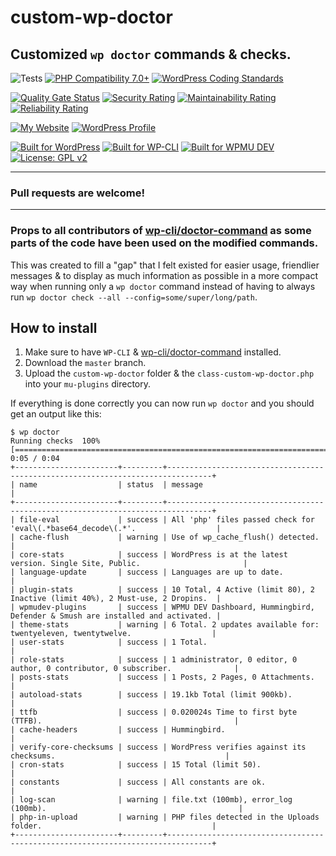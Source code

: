 # custom-wp-doctor

## Customized `wp doctor` commands & checks.

![Tests](https://github.com/mrxkon/custom-wp-doctor/workflows/Tests/badge.svg)
[![PHP Compatibility 7.0+](https://img.shields.io/badge/PHP%20Compatibility-7.0+-8892BF)](https://github.com/PHPCompatibility/PHPCompatibility)
[![WordPress Coding Standards](https://img.shields.io/badge/WordPress%20Coding%20Standards-latest-blue)](https://github.com/WordPress/WordPress-Coding-Standards)

[![Quality Gate Status](https://sonarcloud.io/api/project_badges/measure?project=mrxkon_custom-wp-doctor&metric=alert_status)](https://sonarcloud.io/dashboard?id=mrxkon_custom-wp-doctor) [![Security Rating](https://sonarcloud.io/api/project_badges/measure?project=mrxkon_custom-wp-doctor&metric=security_rating)](https://sonarcloud.io/dashboard?id=mrxkon_custom-wp-doctor)
 [![Maintainability Rating](https://sonarcloud.io/api/project_badges/measure?project=mrxkon_custom-wp-doctor&metric=sqale_rating)](https://sonarcloud.io/dashboard?id=mrxkon_custom-wp-doctor) [![Reliability Rating](https://sonarcloud.io/api/project_badges/measure?project=mrxkon_custom-wp-doctor&metric=reliability_rating)](https://sonarcloud.io/dashboard?id=mrxkon_custom-wp-doctor)

[![My Website](https://img.shields.io/badge/My-Website-orange.svg)](https://xkon.gr)  [![WordPress Profile](https://img.shields.io/badge/WordPress-Profile-blue.svg)](https://profiles.wordpress.org/xkon)

[![Built for WordPress](https://img.shields.io/badge/built%20for-WordPress-blue)](https://wordpress.org) [![Built for WP-CLI](https://img.shields.io/badge/built%20for-WP--CLI-3d681d)](https://wp-cli.org/) [![Built for WPMU DEV](https://img.shields.io/badge/built%20for-WPMU%20DEV-blue)](https://premium.wpmudev.org/)
[![License: GPL v2](https://img.shields.io/badge/License-GPL%20v2+-red)](http://www.gnu.org/licenses/gpl-2.0.html)

---

### Pull requests are welcome!

---

### Props to all contributors of [wp-cli/doctor-command](https://github.com/wp-cli/doctor-command) as some parts of the code have been used on the modified commands.

This was created to fill a "gap" that I felt existed for easier usage, friendlier messages & to display as much information as possible in a more compact way when running only a `wp doctor` command instead of having to always run `wp doctor check --all --config=some/super/long/path`.

## How to install

1. Make sure to have `WP-CLI` & [wp-cli/doctor-command](https://github.com/wp-cli/doctor-command) installed.
2. Download the `master` branch.
3. Upload the `custom-wp-doctor` folder & the `class-custom-wp-doctor.php` into your `mu-plugins` directory.

If everything is done correctly you can now run `wp doctor` and you should get an output like this:

```
$ wp doctor
Running checks  100% [===================================================================================] 0:05 / 0:04
+-----------------------+---------+--------------------------------------------------------------------------------+
| name                  | status  | message                                                                        |
+-----------------------+---------+--------------------------------------------------------------------------------+
| file-eval             | success | All 'php' files passed check for 'eval\(.*base64_decode\(.*'.                  |
| cache-flush           | warning | Use of wp_cache_flush() detected.                                              |
| core-stats            | success | WordPress is at the latest version. Single Site, Public.                       |
| language-update       | success | Languages are up to date.                                                      |
| plugin-stats          | success | 10 Total, 4 Active (limit 80), 2 Inactive (limit 40%), 2 Must-use, 2 Dropins.  |
| wpmudev-plugins       | success | WPMU DEV Dashboard, Hummingbird, Defender & Smush are installed and activated. |
| theme-stats           | warning | 6 Total. 2 updates available for: twentyeleven, twentytwelve.                  |
| user-stats            | success | 1 Total.                                                                       |
| role-stats            | success | 1 administrator, 0 editor, 0 author, 0 contributor, 0 subscriber.              |
| posts-stats           | success | 1 Posts, 2 Pages, 0 Attachments.                                               |
| autoload-stats        | success | 19.1kb Total (limit 900kb).                                                    |
| ttfb                  | success | 0.020024s Time to first byte (TTFB).                                           |
| cache-headers         | success | Hummingbird.                                                                   |
| verify-core-checksums | success | WordPress verifies against its checksums.                                      |
| cron-stats            | success | 15 Total (limit 50).                                                           |
| constants             | success | All constants are ok.                                                          |
| log-scan              | warning | file.txt (100mb), error_log (100mb).                                           |
| php-in-upload         | warning | PHP files detected in the Uploads folder.                                      |
+-----------------------+---------+--------------------------------------------------------------------------------+
```
